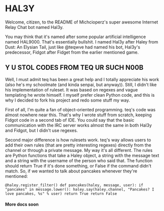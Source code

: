 HAL3Y
=====
Welcome, citizen, to the README of Michcioperz's super awesome Internet Relay Chat bot named Hal3y.

You may think that it's named after some popular artificial intelligence named HAL9000. That's essentially bullshit. I named Hal3y after Haley from Dust: An Elysian Tail, just like @teqwve had named his bot, Hal3y's predecessor, Fidgot after Fidget from the earlier mentioned game.

Y U STOL CODES FROM TEQ UR SUCH N00B
------------------------------------
Well, I must admit teq has been a great help and I totally appreciate his work (also he's my schoolmate (and kinda senpai, but anyway)). Still, I didn't like his implementation of ruleset. It was based on regexes and vague templating he wrote himself. I myself prefer clean Python code, and this is why I decided to fork his project and redo some stuff my way.

First of all, I'm quite a fan of object-oriented programming. teq's code was almost nowhere near this. That's why I wrote stuff from scratch, keeping Fidgot code in a second tab of IDE. You could say that the basic communication with the IRC server works almost the same in both Hal3y and Fidgot, but I didn't use regexes.

Second major difference is how rulesets work. teq's way allows users to add their own rules (that are pretty interesting regexes) directly from the channel or through a private message. My way it's all different. The rules are Python functions that take a Haley object, a string with the message text and a string with the username of the person who said that. The function should return True if it's done something, or False if the command didn't match. So, if we wanted to talk about pancakes whenever they're mentioned:

`@haley.register_filter()
def pancakes(haley, message, user):
    if "pancakes" in message.lower():
        haley.say(haley.channel, "Pancakes? I love pancakes, %s" % user)
        return True
    return False`

#### More docs soon
